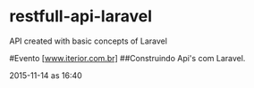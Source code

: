 # restfull-api-laravel
API created with basic concepts of Laravel

#Evento [www.iterior.com.br]
##Construindo Api's com Laravel. 

2015-11-14 as 16:40